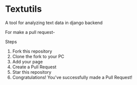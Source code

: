 # Textutils
A tool for analyzing text data in django backend


For make a pull request-

Steps
1. Fork this repository
2. Clone the fork to your PC
3. Add your page
4. Create a Pull Request
5. Star this repository
6. Congratulations! You've successfully made a Pull Request!
